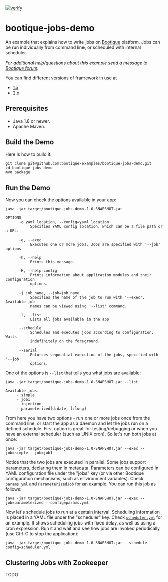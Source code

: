 [![verify](https://github.com/bootique-examples/bootique-jobs-demo/actions/workflows/verify.yml/badge.svg)](https://github.com/bootique-examples/bootique-jobs-demo/actions/workflows/verify.yml)

# bootique-jobs-demo

An example that explains how to write jobs on [Bootique](http://bootique.io) platform. Jobs can be run individually from command line, or scheduled with internal scheduler.

*For additional help/questions about this example send a message to
[Bootique forum](https://groups.google.com/forum/#!forum/bootique-user).*

You can find different versions of framework in use at
* [1.x](https://github.com/bootique-examples/bootique-jobs-demo/tree/1.x)
* [2.x](https://github.com/bootique-examples/bootique-jobs-demo/tree/2.x)

## Prerequisites

* Java 1.8 or newer.
* Apache Maven.

## Build the Demo

Here is how to build it:

	git clone git@github.com:bootique-examples/bootique-jobs-demo.git
	cd bootique-jobs-demo
	mvn package

## Run the Demo

Now you can check the options available in your app:

    java -jar target/bootique-jobs-demo-1.0-SNAPSHOT.jar

    OPTIONS
          -c yaml_location, --config=yaml_location
               Specifies YAML config location, which can be a file path or a URL.
    
          -e, --exec
               Executes one or more jobs. Jobs are specified with '--job' options
    
          -h, --help
               Prints this message.
    
          -H, --help-config
               Prints information about application modules and their configuration
               options.
    
          -j job_name, --job=job_name
               Specifies the name of the job to run with '--exec'. Available job
               names can be viewed using '--list' command.
    
          -l, --list
               Lists all jobs available in the app
    
          --schedule
               Schedules and executes jobs according to configuration. Waits
               indefinitely on the foreground.
    
          --serial
               Enforces sequential execution of the jobs, specified with '--job'
               options.

One of the options is ```--list``` that tells you what jobs are available:

    java -jar target/bootique-jobs-demo-1.0-SNAPSHOT.jar --list

    Available jobs:
         - simple
         - job1
         - injection
         - parameterized(d:date, l:long)

From here you have two options - run one or more jobs once from the command line, or start the app as a daemon and let
the jobs run on a defined schedule. First option is great for testing/debugging or when you have an external scheduler
(such as UNIX cron). So let's run both jobs at once:

    java -jar target/bootique-jobs-demo-1.0-SNAPSHOT.jar --exec --job=simple --job=job1

Notice that the two jobs are executed in parallel. Some jobs support parameters, declaring them in metadata. Parameters
can be configured in YAML configuration file under the "jobs" key (or via other Bootique configuration mechanisms, such
as environment variables). Check [```params.yml```](https://github.com/bootique-examples/bootique-jobs-demo/blob/master/params.yml) and ```ParameterizedJob``` for an example. You can run this job as
follows:

    java -jar target/bootique-jobs-demo-1.0-SNAPSHOT.jar --exec --job=parameterized --config=params.yml

Now let's schedule jobs to run at a certain interval. Scheduling information is placed in a YAML file under
the "scheduler" key. Check [```scheduler.yml```](https://github.com/bootique-examples/bootique-jobs-demo/blob/master/scheduler.yml) for an example. It shows scheduling jobs with fixed delay, as well
as using a cron expression. Run it and wait and see how jobs are invoked periodically (use Ctrl-C to stop the application):

    java -jar target/bootique-jobs-demo-1.0-SNAPSHOT.jar --schedule --config=scheduler.yml


## Clustering Jobs with Zookeeper

TODO
